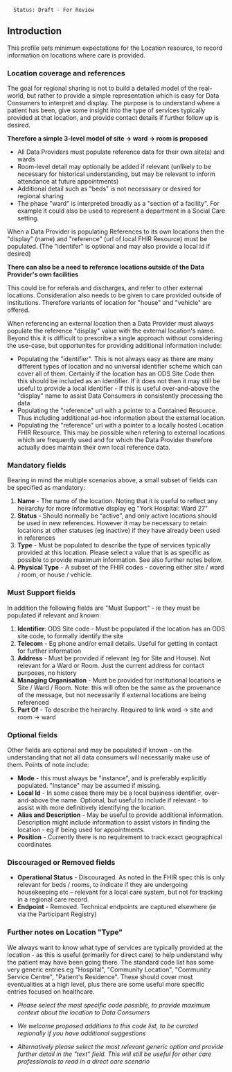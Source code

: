       Status: Draft - For Review


## Introduction
This profile sets minimum expectations for the Location resource, to record information on locations where care is provided.


### **Location coverage and references**
The goal for regional sharing is not to build a detailed model of the real-world, but rather to provide a simple representation which is easy for Data Consumers to interpret and display. The purpose is to understand where a patient has been, give some insight into the type of services typically provided at that location, and provide contact details if further follow up is desired.

**Therefore a simple 3-level model of site -> ward -> room is proposed**

 - All Data Providers must populate reference data for their own site(s) and wards
 - Room-level detail may optionally be added if relevant (unlikely to be necessary for historical understanding, but may be relevant  to inform attendance at future appointments)
 - Additional detail such as "beds" is not necesssary or desired for regional sharing
 - The phase "ward" is interpreted broadly as a "section of a facility". For example it could also be used to represent a department in a Social Care setting.

When a Data Provider is populating References to its own locations then the "display" (name) and "reference" (url of local FHIR Resource) must be populated. (The "identifer" is optional and may also provide a local id if desired)

**There can also be a need to reference locations outside of the Data Provider's own facilities**

This could be for referals and discharges, and refer to other external locations. Consideration also needs to be given to care provided outside of institutions. Therefore variants of location for "house" and "vehicle" are offered.

When referencing an external location then a Data Provider must always populate the reference "display" value with the external location's name. Beyond this it is difficult to prescribe a single approach without considering the use-case, but opportunites for providing additional information include:
 - Populating the "identifier". This is not always easy as there are many different types of location and no universal identifier scheme which can cover all of them. Certainly if the location has an ODS Site Code then this should be included as an identifier. If it does not then it may still be useful to provide a local identifier - if this is useful over-and-above the "display" name to assist Data Consumers in consistently processing the data
 - Populating the "reference" url with a pointer to a Contained Resource. Thus including additional ad-hoc information about the external location.
 - Populating the "reference" url with a pointer to a locally hosted Location FHIR Resource. This may be possible when refering to external locations which are frequently used and for which the Data Provider therefore actually does maintain their own local reference data.


### **Mandatory fields**
Bearing in mind the multiple scenarios above, a small subset of fields can be specified as mandatory:
1. **Name** - The name of the location. Noting that it is useful to reflect any heirarchy for more informative display eg "York Hospital: Ward 27"
2. **Status** - Should normally be “active”, and only active locations should be used in new references. However it may be necessary to retain locations at other statuses (eg inactive) if they have already been used in references
3. **Type** - Must be populated to describe the type of services typically provided at this location. Please select a value that is as specific as possible to provide maximum information. See also further notes below.
4. **Physical Type** - A subset of the FHIR codes - covering either site / ward / room, or house / vehicle.


### **Must Support fields**
In addition the following fields are "Must Support" - ie they must be populated if relevant and known:
1. **Identifier**: ODS Site code - Must be populated if the location has an ODS site code, to formally identify the site
2. **Telecom** - Eg phone and/or email details. Useful for getting in contact for further information
3. **Address** - Must be provided if relevant (eg for Site and House). Not relevant for a Ward or Room. Just the current address for contact purposes, no history
4. **Managing Organisation** - Must be provided for institutional locations ie Site / Ward / Room. Note: this will often be the same as the provenance of the message, but not necessarily if external locations are being referenced
5. **Part Of** - To describe the heirarchy. Required to link ward -> site and room -> ward


### **Optional fields**
Other fields are optional and may be populated if known - on the understanding that not all data consumers will necessarily make use of them. Points of note include:
 - **Mode** - this must always be "instance", and is preferably explicitly populated. "Instance" may be assumed if missing.
 - **Local Id** - In some cases there may be a local business identifier, over-and-above the name. Optional, but useful to include if relevant - to assist with more definitively identifying the location.
 - **Alias and Description** - May be useful to provide additional information. Description might include information to assist vistors in finding the location - eg if being used for appointments.
 - **Position** - Currently there is no requirement to track exact geographical coordinates

### **Discouraged or Removed fields**
 - **Operational Status** - Discouraged. As noted in the FHIR spec this is only relevant for beds / rooms, to indicate if they are undergoing housekeeping etc – relevant for a local care system, but not for tracking in a regional care record.
  - **Endpoint** - Removed. Technical endpoints are captured elsewhere (ie via the Participant Registry)

### **Further notes on Location "Type"**
We always want to know what type of services are typically provided at the location - as this is useful (primarily for direct care) to help understand why the patient may have been going there. The standard code list has some very generic entries eg "Hospital", "Community Location", "Community Service Centre", "Patient's Residence". These should cover most eventualities at a high level, plus there are some useful more specific entries focused on healthcare.

 - *Please select the most specific code possible, to provide maximum context about the location to Data Consumers*

 - *We welcome proposed additions to this code list, to be curated regionally if you have additional suggestions*

 - *Alternatively please select the most relevant generic option and provide further detail in the "text" field. This will still be useful for other care professionals to read in a direct care scenario*
